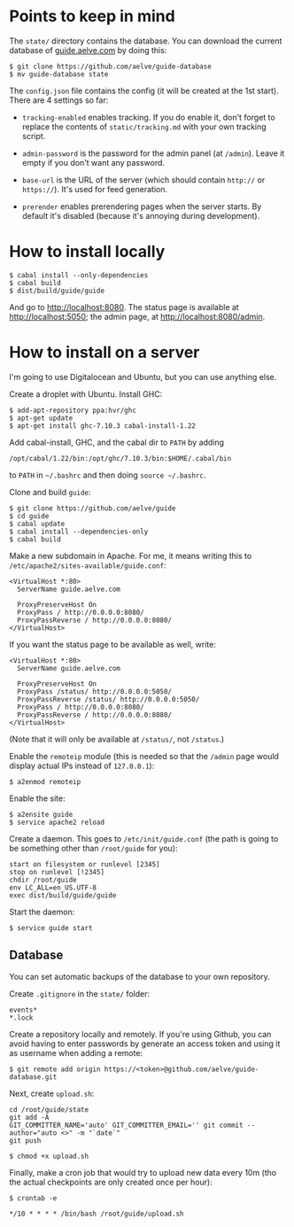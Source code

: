 # Points to keep in mind

The `state/` directory contains the database. You can download the current database of [guide.aelve.com](http://guide.aelve.com) by doing this:

    $ git clone https://github.com/aelve/guide-database
    $ mv guide-database state

The `config.json` file contains the config (it will be created at the 1st start). There are 4 settings so far:

  * `tracking-enabled` enables tracking. If you do enable it, don't forget to replace the contents of `static/tracking.md` with your own tracking script.

  * `admin-password` is the password for the admin panel (at `/admin`). Leave it empty if you don't want any password.

  * `base-url` is the URL of the server (which should contain `http://` or `https://`). It's used for feed generation.

  * `prerender` enables prerendering pages when the server starts. By default it's disabled (because it's annoying during development).

# How to install locally

    $ cabal install --only-dependencies
    $ cabal build
    $ dist/build/guide/guide

And go to <http://localhost:8080>. The status page is available at <http://localhost:5050>; the admin page, at <http://localhost:8080/admin>.

# How to install on a server

I'm going to use Digitalocean and Ubuntu, but you can use anything else.

Create a droplet with Ubuntu. Install GHC:

    $ add-apt-repository ppa:hvr/ghc
    $ apt-get update
    $ apt-get install ghc-7.10.3 cabal-install-1.22

Add cabal-install, GHC, and the cabal dir to `PATH` by adding

    /opt/cabal/1.22/bin:/opt/ghc/7.10.3/bin:$HOME/.cabal/bin

to `PATH` in `~/.bashrc` and then doing `source ~/.bashrc`.

Clone and build `guide`:

    $ git clone https://github.com/aelve/guide
    $ cd guide
    $ cabal update
    $ cabal install --dependencies-only
    $ cabal build

Make a new subdomain in Apache. For me, it means writing this to `/etc/apache2/sites-available/guide.conf`:

~~~
<VirtualHost *:80>
  ServerName guide.aelve.com

  ProxyPreserveHost On
  ProxyPass / http://0.0.0.0:8080/
  ProxyPassReverse / http://0.0.0.0:8080/
</VirtualHost>
~~~

If you want the status page to be available as well, write:

~~~
<VirtualHost *:80>
  ServerName guide.aelve.com

  ProxyPreserveHost On
  ProxyPass /status/ http://0.0.0.0:5050/
  ProxyPassReverse /status/ http://0.0.0.0:5050/
  ProxyPass / http://0.0.0.0:8080/
  ProxyPassReverse / http://0.0.0.0:8080/
</VirtualHost>
~~~

(Note that it will only be available at `/status/`, not `/status`.)

Enable the `remoteip` module (this is needed so that the `/admin` page would display actual IPs instead of `127.0.0.1`):

    $ a2enmod remoteip

Enable the site:

    $ a2ensite guide
    $ service apache2 reload

Create a daemon. This goes to `/etc/init/guide.conf` (the path is going to be something other than `/root/guide` for you):

~~~
start on filesystem or runlevel [2345]
stop on runlevel [!2345]
chdir /root/guide
env LC_ALL=en_US.UTF-8
exec dist/build/guide/guide
~~~

Start the daemon:

    $ service guide start

## Database

You can set automatic backups of the database to your own repository.

Create `.gitignore` in the `state/` folder:

~~~
events*
*.lock
~~~

Create a repository locally and remotely. If you're using Github, you can avoid having to enter passwords by generate an access token and using it as username when adding a remote:

    $ git remote add origin https://<token>@github.com/aelve/guide-database.git

Next, create `upload.sh`:

~~~
cd /root/guide/state
git add -A
GIT_COMMITTER_NAME='auto' GIT_COMMITTER_EMAIL='' git commit --author="auto <>" -m "`date`"
git push
~~~

    $ chmod +x upload.sh

Finally, make a cron job that would try to upload new data every 10m (tho the actual checkpoints are only created once per hour):

    $ crontab -e

~~~
*/10 * * * * /bin/bash /root/guide/upload.sh
~~~
